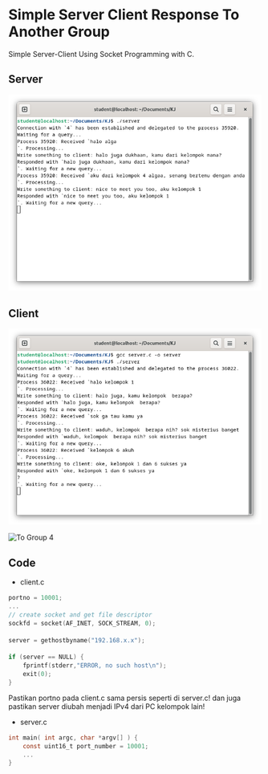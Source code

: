# Simple Server Client Response To Another Group
Simple Server-Client Using Socket Programming with C.

## Server

![To Group 6](../assets/client1.png)

## Client

![To Group 4](../assets/server1.png)

![To Group 4](../assets/server2.png)

## Code

- client.c

```objectivec
portno = 10001;
...
// create socket and get file descriptor
sockfd = socket(AF_INET, SOCK_STREAM, 0);

server = gethostbyname("192.168.x.x");

if (server == NULL) {
    fprintf(stderr,"ERROR, no such host\n");
    exit(0);
}

```

Pastikan portno pada client.c sama persis seperti di server.c! dan juga pastikan server diubah menjadi IPv4 dari PC kelompok lain!

- server.c

```objectivec
int main( int argc, char *argv[] ) {
    const uint16_t port_number = 10001;
    ...
}
```
